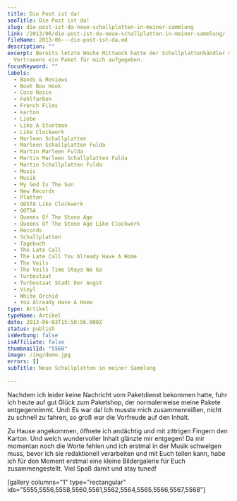 ```yaml
---
title: Die Post ist da!
seoTitle: Die Post ist da!
slug: die-post-ist-da-neue-schallplatten-in-meiner-sammlung
link: /2013/06/die-post-ist-da-neue-schallplatten-in-meiner-sammlung/
fileName: 2013-06---die-post-ist-da.md
description: ""
excerpt: Bereits letzte Woche Mittwoch hatte der Schallplattenhändler meines
  Vertrauens ein Paket für mich aufgegeben.
focusKeyword: ""
labels:
  - Bands & Reviews
  - Boot Boo Hook
  - Coco Rosie
  - Fehlfarben
  - French Films
  - karton
  - Liebe
  - Like A Stuntman
  - Like Clockwork
  - Marleen Schallplatten
  - Marleen Schallplatten Fulda
  - Martin Marleen Fulda
  - Martin Marleen Schallplatten Fulda
  - Martin Schallplatten Fulda
  - Music
  - Musik
  - My God Is The Sun
  - New Records
  - Platten
  - QOSTA Like Clockwork
  - QOTSA
  - Queens Of The Stone Age
  - Queens Of The Stone Age Like Clockwork
  - Records
  - Schallplatten
  - Tagebuch
  - The Late Call
  - The Late Call You Already Have A Home
  - The Veils
  - The Veils Time Stays We Go
  - Turbostaat
  - Turbostaat Stadt Der Angst
  - Vinyl
  - White Orchid
  - You Already Have A Home
type: Artikel
typeName: Artikel
date: 2013-06-03T15:50:56.000Z
status: publish
isWerbung: false
isAffiliate: false
thumbnailId: "5560"
image: /img/demo.jpg
errors: []
subTitle: Neue Schallplatten in meiner Sammlung
  
---
```


Nachdem ich leider keine Nachricht vom Paketdienst bekommen hatte, fuhr ich
heute auf gut Glück zum Paketshop, der normalerweise meine Pakete entgegennimmt.
Und: Es war da! Ich musste mich zusammenreißen, nicht zu schnell zu fahren, so
groß war die Vorfreude auf den Inhalt.

Zu Hause angekommen, öffnete ich andächtig und mit zittrigen Fingern den Karton.
Und welch wundervoller Inhalt glänzte mir entgegen! Da mir momentan noch die
Worte fehlen und ich erstmal in der Musik schwelgen muss, bevor ich sie
redaktionell verarbeiten und mit Euch teilen kann, habe ich für den Moment
erstmal eine kleine Bildergalerie für Euch zusammengestellt. Viel Spaß damit und
stay tuned!

[gallery columns="1" type="rectangular"
ids="5555,5556,5558,5560,5561,5562,5564,5565,5566,5567,5568"]

  